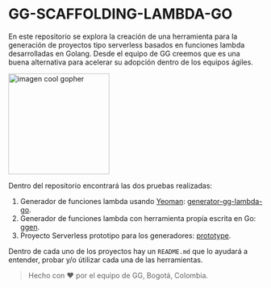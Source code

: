 # GG-SCAFFOLDING-LAMBDA-GO

En este repositorio se explora la creación de una herramienta para la generación de proyectos tipo serverless basados en funciones lambda desarrolladas en Golang. Desde el equipo de GG creemos que es una buena alternativa para acelerar su adopción dentro de los equipos ágiles.

<img src="https://go.dev/images/gophers/biplane.svg" alt="imagen cool gopher" width="200"/>

Dentro del repositorio encontrará las dos pruebas realizadas:

1. Generador de funciones lambda usando [Yeoman](https://yeoman.io/): [generator-gg-lambda-go](./generator-gg-lambda-go).
2. Generador de funciones lambda con herramienta propía escrita en Go: [ggen](./ggen).
3. Proyecto Serverless prototipo para los generadores: [prototype](./prototype).

Dentro de cada uno de los proyectos hay un `README.md` que lo ayudará a entender, probar y/o útilizar cada una de las herramientas.

>Hecho con :heart: por el equipo de GG, Bogotá, Colombia.
